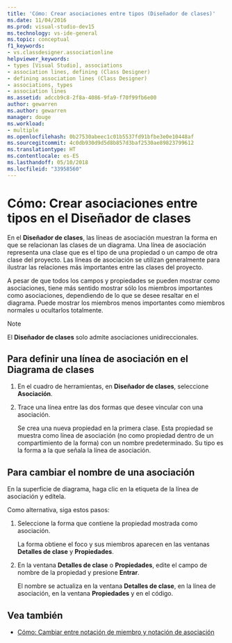 ```yaml
---
title: 'Cómo: Crear asociaciones entre tipos (Diseñador de clases)'
ms.date: 11/04/2016
ms.prod: visual-studio-dev15
ms.technology: vs-ide-general
ms.topic: conceptual
f1_keywords:
- vs.classdesigner.associationline
helpviewer_keywords:
- types [Visual Studio], associations
- association lines, defining (Class Designer)
- defining association lines (Class Designer)
- associations, types
- association lines
ms.assetid: adccb9c8-2f8a-4086-9fa9-f70f99fb6e00
author: gewarren
ms.author: gewarren
manager: douge
ms.workload:
- multiple
ms.openlocfilehash: 0b27530abeec1c01b5537fd91bfbe3e0e10448af
ms.sourcegitcommit: 4c0db930d9d5d8b857d3baf2530ae89823799612
ms.translationtype: HT
ms.contentlocale: es-ES
ms.lasthandoff: 05/10/2018
ms.locfileid: "33958560"
---
```

# <a name="how-to-create-associations-between-types-in-class-designer"></a>Cómo: Crear asociaciones entre tipos en el Diseñador de clases

En el **Diseñador de clases**, las líneas de asociación muestran la forma en que se relacionan las clases de un diagrama. Una línea de asociación representa una clase que es el tipo de una propiedad o un campo de otra clase del proyecto. Las líneas de asociación se utilizan generalmente para ilustrar las relaciones más importantes entre las clases del proyecto.

A pesar de que todos los campos y propiedades se pueden mostrar como asociaciones, tiene más sentido mostrar sólo los miembros importantes como asociaciones, dependiendo de lo que se desee resaltar en el diagrama. Puede mostrar los miembros menos importantes como miembros normales u ocultarlos totalmente.

> [!NOTE]
> El **Diseñador de clases** solo admite asociaciones unidireccionales.

## <a name="to-define-an-association-line-in-the-class-diagram"></a>Para definir una línea de asociación en el Diagrama de clases

1. En el cuadro de herramientas, en **Diseñador de clases**, seleccione **Asociación**.

2. Trace una línea entre las dos formas que desee vincular con una asociación.

     Se crea una nueva propiedad en la primera clase. Esta propiedad se muestra como línea de asociación (no como propiedad dentro de un compartimiento de la forma) con un nombre predeterminado. Su tipo es la forma a la que señala la línea de asociación.

## <a name="to-change-the-name-of-an-association"></a>Para cambiar el nombre de una asociación

En la superficie de diagrama, haga clic en la etiqueta de la línea de asociación y edítela.

Como alternativa, siga estos pasos:

1. Seleccione la forma que contiene la propiedad mostrada como asociación.

   La forma obtiene el foco y sus miembros aparecen en las ventanas **Detalles de clase** y **Propiedades**.

2. En la ventana **Detalles de clase** o **Propiedades**, edite el campo de nombre de la propiedad y presione **Entrar**.

   El nombre se actualiza en la ventana **Detalles de clase**, en la línea de asociación, en la ventana **Propiedades** y en el código.

## <a name="see-also"></a>Vea también

- [Cómo: Cambiar entre notación de miembro y notación de asociación](how-to-change-between-member-notation-and-association-notation.md)
